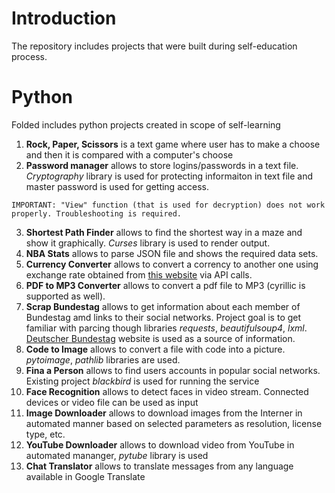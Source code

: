 # Introduction

The repository includes projects that were built during self-education process.

# Python

Folded includes python projects created in scope of self-learning
1. **Rock, Paper, Scissors** is a text game where user has to make a choose and then it is compared with a computer's choose
2. **Password manager** allows to store logins/passwords in a text file. *Cryptography* library is used for protecting informaiton in text file and master password is used for getting access.

`IMPORTANT: "View" function (that is used for decryption) does not work properly. Troubleshooting is required.`

3. **Shortest Path Finder** allows to find the shortest way in a maze and show it graphically. *Curses* library is used to render output. 
4. **NBA Stats** allows to parse JSON file and shows the required data sets.
5. **Currency Converter** allows to convert a corrency to another one using exchange rate obtained from [this website](free.currencyconverterapi.com) via API calls.
6. **PDF to MP3 Converter** allows to convert a pdf file to MP3 (cyrillic is supported as well).
7. **Scrap Bundestag** allows to get information about each member of Bundestag amd links to their social networks. Project goal is to get familiar with parcing though libraries *requests*, *beautifulsoup4*, *lxml*. [Deutscher Bundestag](https://www.bundestag.de/en/members) website is used as a source of information.
8. **Code to Image** allows to convert a file with code into a picture. *pytoimage*, *pathlib* libraries are used.
9. **Fina a Person** allows to find users accounts in popular social networks. Existing project *blackbird* is used for running the service
10. **Face Recognition** allows to detect faces in video stream. Connected devices or video file can be used as input
11. **Image Downloader** allows to download images from the Interner in automated manner based on selected parameters as resolution, license type, etc.
12. **YouTube Downloader** allows to download video from YouTube in automated mananger, *pytube* library is used
13. **Chat Translator** allows to translate messages from any language available in Google Translate